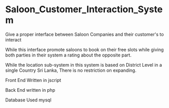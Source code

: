 # Saloon_Customer_Interaction_System
Give a proper interface between Saloon Companies and their customer's to interact

While this interface promote saloons to book on their free slots while giving both parties in their system a rating about the opposite part.

While the location sub-system in this system is based on District Level in a single Country Sri Lanka, There is no restriction on expanding.

Front End Written in jscript

Back End written in php

Database Used mysql
